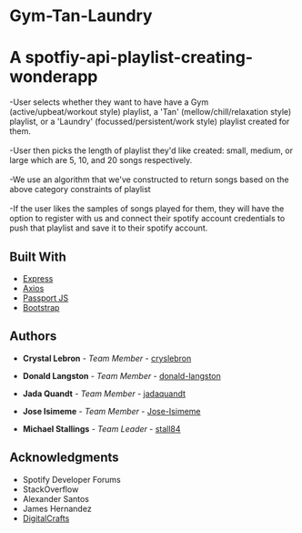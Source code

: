 # Gym-Tan-Laundry 
# A spotfiy-api-playlist-creating-wonderapp

-User selects whether they want to have have a Gym (active/upbeat/workout style) playlist, a 'Tan' (mellow/chill/relaxation style) playlist, or a 'Laundry' (focussed/persistent/work style) playlist created for them.
<br>
<br>
-User then picks the length of playlist they'd like created: small, medium, or large which are 5, 10, and 20 songs respectively.
<br>
<br>
-We use an algorithm that we've constructed to return songs based on the above category constraints of playlist
<br>
<br>
-If the user likes the samples of songs played for them, they will have the option to register with us and connect their spotify account credentials to push that playlist and save it to their spotify account. 

## Built With

* [Express](https://expressjs.com/)
* [Axios](https://github.com/axios/axios)
* [Passport JS](http://www.passportjs.org/)
* [Bootstrap](https://getbootstrap.com/)

## Authors

* **Crystal Lebron** - *Team Member* - [cryslebron](https://github.com/cryslebron)

* **Donald Langston** - *Team Member* - [donald-langston](https://github.com/donald-langston)

* **Jada Quandt** - *Team Member* - [jadaquandt](https://github.com/jadaquandt)

* **Jose Isimeme** - *Team Member* - [Jose-Isimeme](https://github.com/Jose-Isimeme)

* **Michael Stallings** - *Team Leader* - [stall84](https://github.com/stall84)


## Acknowledgments

* Spotify Developer Forums
* StackOverflow
* Alexander Santos
* James Hernandez
* [DigitalCrafts](https://www.digitalcrafts.com/)


